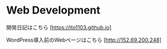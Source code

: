 # Web Development

開発日記はこちら
[https://ito1103.github.io]

WordPress導入前のWebページはこちら
[http://152.69.200.248]